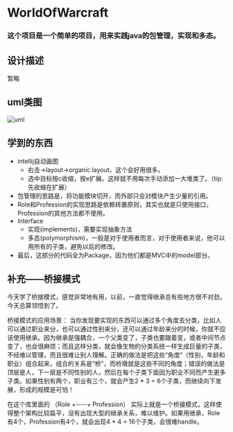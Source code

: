 # WorldOfWarcraft
### 这个项目是一个简单的项目，用来实践java的包管理，实现和多态。
## 设计描述
暂略

## uml类图
![uml](https://raw.githubusercontent.com/zhaoyangyingmu/WorldOfWarcraft/master/uml_class.jpg)

## 学到的东西
* intellij自动画图
  + 右击->layout->organic layout，这个会好用很多。
  + 选中目标按c收缩，按e扩展。这样就不用每次手动添加一大堆类了。（tip: 先收缩在扩展）
* 包管理的思路是，将功能模块切开，而外部只会对模块产生少量的引用。
* Role和Profession的实现思路是依赖转置原则，其实也就是只使用接口，Profession的其他方法都不使用。
* Interface
  + 实现(implements)，需要实现抽象方法
  + 多态(polymorphism)，一般是对于使用者而言，对于使用者来说，他可以用所有的子类，避免以后的修改。
* 最后，这部分的代码全为Package，因为他们都是MVC中的model部分。
## 补充——桥接模式
今天学了桥接模式，感觉非常地有用，以前，一直觉得继承总有些地方很不对劲，今天总算领悟到了。
  
桥接模式的应用场景： 当你发现要实现的东西可以通过多个角度去分类，比如人可以通过职业来分，也可以通过性别来分，还可以通过年龄来分的时候，你就不应该使用继承。因为继承是强耦合，一个父类变了，子类也要跟着变，或者中间节点变了，也会很麻烦；而且这样分类，就会像生物的分类系统一样生成巨量的子类，不经难以管理，而且很难让别人理解。正确的做法是把这些“角度”（性别，年龄和职业）组合起来，组合的关系是“桥”，而桥墩就是这些不同的角度；错误的做法是顶层是人，下一层是不同性别的人，然后在每个子类下面因为职业不同而产生更多子类。如果性别有两个，职业有三个，就会产生2 * 3 = 6个子类，而继续向下发展，形成的规模是可怕！
  
在这个库里面的 （Role +----+ Profession） 实际上就是一个桥接模式，这样使得整个架构比较扁平，没有出现大型的继承关系，难以维护。如果用继承，Role有4个，Profession有4个，就会出现4 * 4 = 16个子类，会很难handle。

